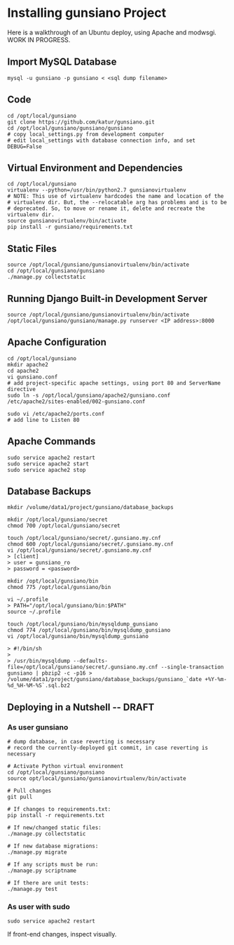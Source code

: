 Installing gunsiano Project
===========================
Here is a walkthrough of an Ubuntu deploy, using Apache
and modwsgi. WORK IN PROGRESS.


Import MySQL Database
---------------------
```
mysql -u gunsiano -p gunsiano < <sql dump filename>
```

Code
----
```
cd /opt/local/gunsiano
git clone https://github.com/katur/gunsiano.git
cd /opt/local/gunsiano/gunsiano/gunsiano
# copy local_settings.py from development computer
# edit local_settings with database connection info, and set DEBUG=False
```

Virtual Environment and Dependencies
------------------------------------
```
cd /opt/local/gunsiano
virtualenv --python=/usr/bin/python2.7 gunsianovirtualenv
# NOTE: This use of virtualenv hardcodes the name and location of the
# virtualenv dir. But, the --relocatable arg has problems and is to be
# deprecated. So, to move or rename it, delete and recreate the virtualenv dir.
source gunsianovirtualenv/bin/activate
pip install -r gunsiano/requirements.txt
```

Static Files
------------
```
source /opt/local/gunsiano/gunsianovirtualenv/bin/activate
cd /opt/local/gunsiano/gunsiano
./manage.py collectstatic
```

Running Django Built-in Development Server
------------------------------------------
```
source /opt/local/gunsiano/gunsianovirtualenv/bin/activate
/opt/local/gunsiano/gunsiano/manage.py runserver <IP address>:8000
```

Apache Configuration
--------------------
```
cd /opt/local/gunsiano
mkdir apache2
cd apache2
vi gunsiano.conf
# add project-specific apache settings, using port 80 and ServerName directive
sudo ln -s /opt/local/gunsiano/apache2/gunsiano.conf /etc/apache2/sites-enabled/002-gunsiano.conf

sudo vi /etc/apache2/ports.conf
# add line to Listen 80
```

Apache Commands
---------------
```
sudo service apache2 restart
sudo service apache2 start
sudo service apache2 stop
```

Database Backups
----------------
```
mkdir /volume/data1/project/gunsiano/database_backups

mkdir /opt/local/gunsiano/secret
chmod 700 /opt/local/gunsiano/secret

touch /opt/local/gunsiano/secret/.gunsiano.my.cnf
chmod 600 /opt/local/gunsiano/secret/.gunsiano.my.cnf
vi /opt/local/gunsiano/secret/.gunsiano.my.cnf
> [client]
> user = gunsiano_ro
> password = <password>

mkdir /opt/local/gunsiano/bin
chmod 775 /opt/local/gunsiano/bin

vi ~/.profile
> PATH="/opt/local/gunsiano/bin:$PATH"
source ~/.profile

touch /opt/local/gunsiano/bin/mysqldump_gunsiano
chmod 774 /opt/local/gunsiano/bin/mysqldump_gunsiano
vi /opt/local/gunsiano/bin/mysqldump_gunsiano

> #!/bin/sh
>
> /usr/bin/mysqldump --defaults-file=/opt/local/gunsiano/secret/.gunsiano.my.cnf --single-transaction gunsiano | pbzip2 -c -p16 > /volume/data1/project/gunsiano/database_backups/gunsiano_`date +%Y-%m-%d_%H-%M-%S`.sql.bz2
```


Deploying in a Nutshell -- DRAFT
--------------------------------
### As user gunsiano

```
# dump database, in case reverting is necessary
# record the currently-deployed git commit, in case reverting is necessary

# Activate Python virtual environment
cd /opt/local/gunsiano/gunsiano
source opt/local/gunsiano/gunsianovirtualenv/bin/activate

# Pull changes
git pull

# If changes to requirements.txt:
pip install -r requirements.txt

# If new/changed static files:
./manage.py collectstatic

# If new database migrations:
./manage.py migrate

# If any scripts must be run:
./manage.py scriptname

# If there are unit tests:
./manage.py test
```

### As user with sudo
```
sudo service apache2 restart
```

If front-end changes, inspect visually.
